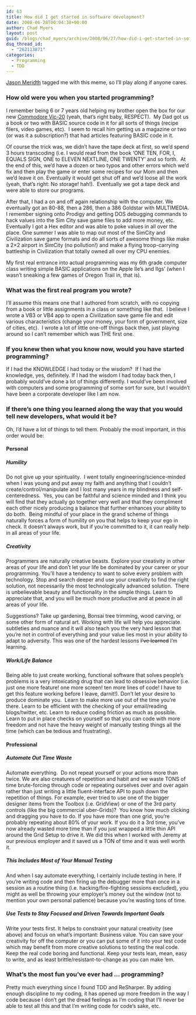 ```yaml
---
id: 63
title: How did I get started in software development?
date: 2008-06-28T00:04:38+00:00
author: Chad Myers
layout: post
guid: /blogs/chad_myers/archive/2008/06/27/how-did-i-get-started-in-software-development.aspx
dsq_thread_id:
  - "262113871"
categories:
  - Programming
  - TDD
---
```

[Jason Meridth](http://www.lostechies.com/blogs/jason_meridth/archive/2008/06/27/how-did-i-get-started-in-software-development.aspx) tagged me with this meme, so I&#8217;ll play along if anyone cares.

### How old were you when you started programming?

I remember being 6 or 7 years old helping my brother open the box for our new [Commodore Vic-20](http://en.wikipedia.org/wiki/Commodore_VIC-20) (yeah, that&#8217;s right baby, RESPECT).&nbsp; My Dad got us a book or two with BASIC source code in it for all sorts of things (recipe filers, video games, etc).&nbsp; I seem to recall him getting us a magazine or two (or was it a subscription?) that had articles featuring BASIC code in it.

Of course the trick was, we didn&#8217;t have the tape deck at first, so we&#8217;d spend 3 hours transcoding (i.e. I would read from the book &#8216;ONE TEN, FOR, I, EQUALS SIGN, ONE to ELEVEN NEXTLINE, ONE TWENTY&#8217; and so forth.&nbsp; At the end of this, we&#8217;d have a dozen or two typos and other errors which we&#8217;d fix and then play the game or enter some recipes for our Mom and then we&#8217;d leave it on. Eventually it would get shut off and we&#8217;d loose all the work (yeah, that&#8217;s right: No storage! hah!).&nbsp; Eventually we got a tape deck and were able to store our programs.

After that, I had a on and off again relationship with the computer. We eventually got an 80-88, then a 286, then a 386 Goldstar with MULTIMEDIA. I remember signing onto Prodigy and getting DOS debugging commands to hack values into the Sim City save game files to add more money, etc. Eventually I got a Hex editor and was able to poke values in all over the place. One summer I was able to map out most of the SimCity and Civilization save game formats and do all sorts of awesome things like make a 2&#215;2 airport in SimCity (no pollution!) and make a flying troop-carrying battleship in Civilization that totally owned all over my CPU enemies.

My first real entrance into actual programming was my 6th grade computer class writing simple BASIC applications on the Apple IIe&#8217;s and IIgs&#8217; (when I wasn&#8217;t sneaking a few games of Oregon Trail in, that is).

### What was the first real program you wrote?

I&#8217;ll assume this means one that I authored from scratch, with no copying from a book or little assignments in a class or something like that.&nbsp; I believe I wrote a VB3 or VB4 app to open a Civilization save game file and edit various characteristics (change your money, your form of government, size of cities, etc).&nbsp; I wrote a lot of little one-off things back then, just playing around so I can&#8217;t remember which was THE first one.

### If you knew then what you know now, would you have started programming?

If I had the KNOWLEDGE I had today or the wisdom?&nbsp; If I had the knowledge, yes, definitely. If I had the wisdom I had today back then, I probably would&#8217;ve done a lot of things differently. I would&#8217;ve been involved with computers and some programming of some sort for sure, but I wouldn&#8217;t have been a corporate developer like I am now.

### If there&#8217;s one thing you learned along the way that you would tell new developers, what would it be?

Oh, I&#8217;d have a lot of things to tell them. Probably the most important, in this order would be:

#### Personal

##### Humility

Do not give up your spirituality.&nbsp; I went totally engineering/science-minded when I was young and put away my faith and anything that I couldn&#8217;t create/control/manipulate and I lost many years in my blindness and self-centeredness.&nbsp; Yes, you can be faithful and science minded and I think you will find that they actually go together very well and that they compliment each other nicely producing a balance that further enhances your ability to do both.&nbsp; Being mindful of your place in the grand scheme of things naturally forces a form of humility on you that helps to keep your ego in check. It doesn&#8217;t always work, but if you&#8217;re committed to it, it can really help in all areas of your life.

##### Creativity

Programmers are naturally creative beasts. Explore your creativity in other areas of your life and don&#8217;t let your life be dominated by your career or your programming. You&#8217;ll have a tendency to want to solve every problem with technology. Stop and search deeper and use your creativity to find the right solution, not necessarily the most technologically advanced solution.&nbsp; There is unbelievable beauty and functionality in the simple things. Learn to appreciate that, and you will be much more productive and at peace in all areas of your life.

Suggestions? Take up gardening, Bonsai tree trimming, wood carving, or some other form of natural art. Working with life will help you appreciate subtleties and nuance and it will also teach you the very hard lesson that you&#8217;re not in control of everything and your value lies most in your ability to adapt to adversity. This was one of the hardest lessons <strike>I&#8217;ve learned</strike> I&#8217;m learning.

##### Work/Life Balance

Being able to just create working, functional software that solves people&#8217;s problems is a very intoxicating drug that can lead to obsessive behavior (i.e. just one more feature! one more screen! ten more lines of code! I have to get this feature working before I leave, darnit!). Don&#8217;t let your desire to produce dominate you.&nbsp; Learn to make more use out of the time you&#8217;re there. Learn to be efficient with the checking of your email/reading blogs/twitter, etc. Learn to reduce coding friction as much as possible. Learn to put in place checks on yourself so that you can code with more freedom and not have the heavy weight of manually testing things all the time (which can be tedious and frustrating).

#### Professional

##### Automate Out Time Waste

Automate everything.&nbsp; Do not repeat yourself or your actions more than twice. We are also creatures of repetition and habit and we waste TONS of time brute-forcing through code or repeating ourselves over and over again rather than just writing a little fluent-interface API to push down the repetition of things. For example, ever tried to use one of the bigger designer items from the Toolbox (i.e. GridView) or one of the 3rd party controls (like the big commercial uber-Grids)?&nbsp; You know how much clicking and dragging you have to do. If you have more than one grid, you&#8217;re probably repeating about 80% of your work. If you do it a 3rd time, you&#8217;ve now already wasted more time than if you just wrapped a little thin API around the Grid Setup to drive it. We did this when I worked with Jeremy at our previous employer and it saved us a TON of time and it was well worth it.

##### This Includes Most of Your Manual Testing

And when I say automate everything, I certainly include testing in here. If you&#8217;re writing code and then firing up the debugger more than once in a session as a routine thing (i.e. hacking/fire-fighting sessions excluded), you might as well be throwing your employer&#8217;s money out the window (not to mention your own personal patience) because you&#8217;re wasting tons of time.

##### Use Tests to Stay Focused and Driven Towards Important Goals

Write your tests first. It helps to constraint your natural creativity (see above) and focus on what&#8217;s important: Business value. You can save your creativity for off the computer or you can put some of it into your test code which may benefit from more creative solutions to testing the real code.&nbsp; Keep the real code boring and functional. Keep your tests lean, mean, easy to write, and as least brittle/resistant-to-change as you can make &#8217;em.

### What&#8217;s the most fun you&#8217;ve ever had &#8230; programming?

Pretty much everything since I found TDD and ReSharper. By adding enough discipline to my coding, it has opened up more freedom in the way I code because I don&#8217;t get the dread feelings as I&#8217;m coding that I&#8217;ll never be able to test all this and that I&#8217;m writing code for code&#8217;s sake, etc.